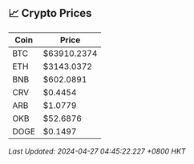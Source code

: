 ## 📈 Crypto Prices

| Coin | Price |
| ---- | ----- |
| BTC | $63910.2374 |
| ETH | $3143.0372 |
| BNB | $602.0891 |
| CRV | $0.4454 |
| ARB | $1.0779 |
| OKB | $52.6876 |
| DOGE | $0.1497 |

_Last Updated: 2024-04-27 04:45:22.227 +0800 HKT_